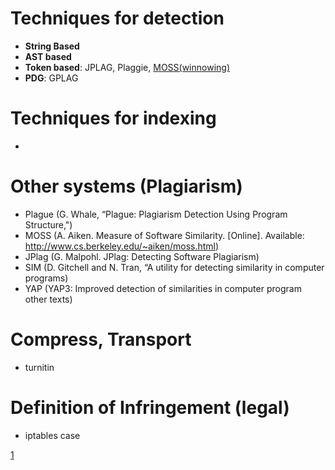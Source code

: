 # Techniques for detection
* **String Based**
* **AST based**
* **Token based**: JPLAG, Plaggie, [MOSS(winnowing)](1)
* **PDG**: GPLAG

# Techniques for indexing
* 

# Other systems (Plagiarism)
* Plague (G. Whale, “Plague: Plagiarism Detection Using Program Structure,")
* MOSS (A. Aiken. Measure of Software Similarity. [Online]. Available: http://www.cs.berkeley.edu/~aiken/moss.html)
* JPlag (G. Malpohl. JPlag: Detecting Software Plagiarism)
* SIM (D. Gitchell and N. Tran, “A utility for detecting similarity in computer programs)
* YAP (YAP3: Improved detection of similarities in computer program  other texts)

# Compress, Transport
* turnitin

# Definition of Infringement (legal)
* iptables case

[1](http://theory.stanford.edu/~aiken/moss/)
